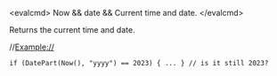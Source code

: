 \<evalcmd\> Now && date && Current time and date. \</evalcmd\>

Returns the current time and date.

//<Example://>

    if (DatePart(Now(), "yyyy") == 2023) { ... } // is it still 2023?
